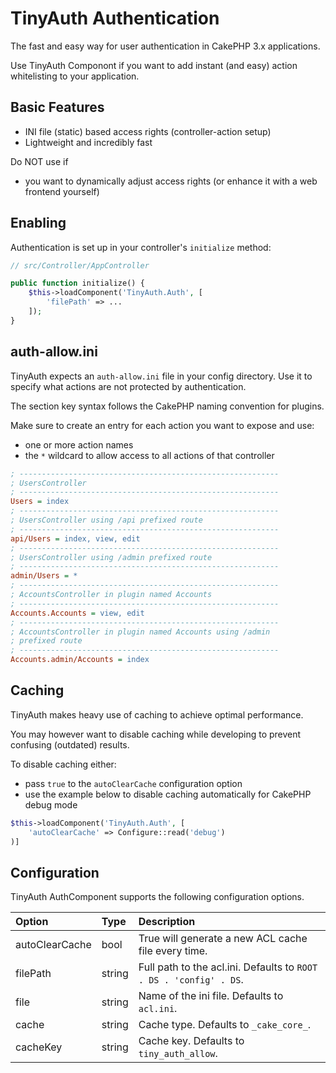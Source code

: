 # TinyAuth Authentication
The fast and easy way for user authentication in CakePHP 3.x applications.

Use TinyAuth Componont if you want to add instant (and easy) action whitelisting to your application.

## Basic Features
- INI file (static) based access rights (controller-action setup)
- Lightweight and incredibly fast

Do NOT use if
- you want to dynamically adjust access rights (or enhance it with a web
frontend yourself)

## Enabling

Authentication is set up in your controller's `initialize` method:

```php
// src/Controller/AppController

public function initialize() {
	$this->loadComponent('TinyAuth.Auth', [
		'filePath' => ...
	]);
}
```

## auth-allow.ini

TinyAuth expects an ``auth-allow.ini`` file in your config directory.
Use it to specify what actions are not protected by authentication.

The section key syntax follows the CakePHP naming convention for plugins.

Make sure to create an entry for each action you want to expose and use:

- one or more action names
- the ``*`` wildcard to allow access to all actions of that controller

```ini
; ----------------------------------------------------------
; UsersController
; ----------------------------------------------------------
Users = index
; ----------------------------------------------------------
; UsersController using /api prefixed route
; ----------------------------------------------------------
api/Users = index, view, edit
; ----------------------------------------------------------
; UsersController using /admin prefixed route
; ----------------------------------------------------------
admin/Users = *
; ----------------------------------------------------------
; AccountsController in plugin named Accounts
; ----------------------------------------------------------
Accounts.Accounts = view, edit
; ----------------------------------------------------------
; AccountsController in plugin named Accounts using /admin
; prefixed route
; ----------------------------------------------------------
Accounts.admin/Accounts = index
```

## Caching

TinyAuth makes heavy use of caching to achieve optimal performance.

You may however want to disable caching while developing to prevent
confusing (outdated) results.

To disable caching either:

- pass ``true`` to the ``autoClearCache`` configuration option
- use the example below to disable caching automatically for CakePHP debug mode

```php
$this->loadComponent('TinyAuth.Auth', [
	'autoClearCache' => Configure::read('debug')
)]
```

## Configuration

TinyAuth AuthComponent supports the following configuration options.

Option | Type | Description
:----- | :--- | :----------
autoClearCache|bool|True will generate a new ACL cache file every time.
filePath|string|Full path to the acl.ini. Defaults to `ROOT . DS . 'config' . DS`.
file|string|Name of the ini file. Defaults to `acl.ini`.
cache|string|Cache type. Defaults to `_cake_core_`.
cacheKey|string|Cache key. Defaults to `tiny_auth_allow`.

